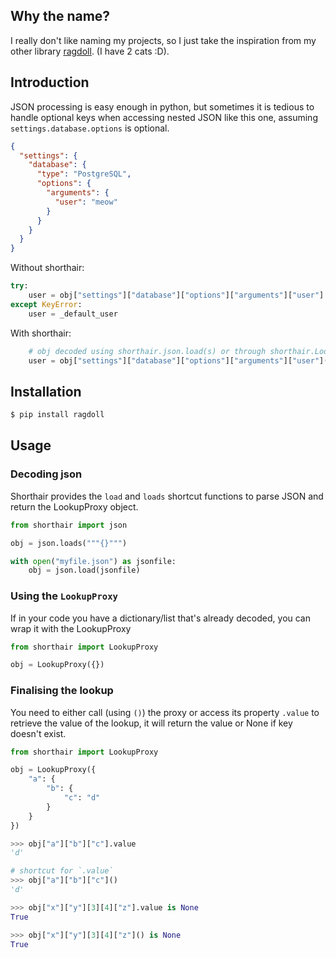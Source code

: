 ## Why the name?
I really don't like naming my projects, so I just take the inspiration from my other library [ragdoll](https://github.com/rabbit-aaron/ragdoll). (I have 2 cats :D).

## Introduction
JSON processing is easy enough in python, but sometimes it is tedious to handle optional keys when accessing nested JSON like this one, assuming `settings.database.options` is optional.

```json
{
  "settings": {
    "database": {
      "type": "PostgreSQL",
      "options": {
        "arguments": {
          "user": "meow"
        }
      }
    }
  }
}
```
Without shorthair:
```python
try:
    user = obj["settings"]["database"]["options"]["arguments"]["user"]
except KeyError:
    user = _default_user
```

With shorthair:

```python
    # obj decoded using shorthair.json.load(s) or through shorthair.LookupProxy 
    user = obj["settings"]["database"]["options"]["arguments"]["user"]() or _default_user
```

## Installation
```bash
$ pip install ragdoll
```

## Usage

### Decoding json

Shorthair provides the `load` and `loads` shortcut functions to parse JSON and return the LookupProxy object.

```python
from shorthair import json

obj = json.loads("""{}""")

with open("myfile.json") as jsonfile:
    obj = json.load(jsonfile)
```

### Using the `LookupProxy`

If in your code you have a dictionary/list that's already decoded, you can wrap it with the LookupProxy

```python
from shorthair import LookupProxy

obj = LookupProxy({})
```

### Finalising the lookup

You need to either call (using `()`) the proxy or access its property `.value` to retrieve the value of the lookup, it will return the value or None if key doesn't exist.

```python
from shorthair import LookupProxy

obj = LookupProxy({
    "a": {
        "b": {
            "c": "d"
        }
    }
})

>>> obj["a"]["b"]["c"].value
'd'

# shortcut for `.value`
>>> obj["a"]["b"]["c"]()
'd'

>>> obj["x"]["y"][3][4]["z"].value is None
True

>>> obj["x"]["y"][3][4]["z"]() is None
True
```
